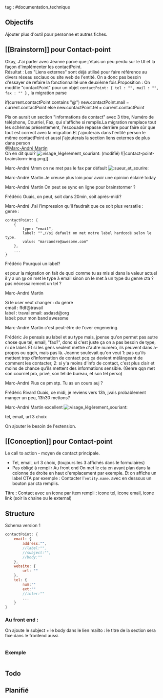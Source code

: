 tag : #documentation_technique 

## Objectifs
Ajouter plus d'outil pour personne et autres fiches.

## [[Brainstorm]] pour Contact-point
Okay, J'ai parler avec Jeanne parce que j'étais un peu perdu sur le UI et la façon d'implémenter les contactPoint.  
Résultat : Les "Liens externes" sont déjà utilisé pour faire référence au divers réseau sociaux ou site web de l'entité. On a donc pas besoin d'essayer de refaire la fonctionnalité une deuxième fois.Proposition : On modifie "contactPoint" pour un objet `contactPoint: { tel : "", mail : "", fax : "" }` , la migration parse  

if(current.contactPoint contains "@")
    new.contactPoint.mail = current.contactPoint
else
    new.contactPoint.tel = current.contactPoint

Pis on aurait un section "Informations de contact" avec 3 titre, Numéro de téléphone, Courriel, Fax, qui s'affiche si remplis.La migration remplace tout les schémas présentement, l'escouade repasse derrière pour faire sûr que tout est correct avec la migration.Et j'ajouterais dans l'entité person le même contactPoint et aussi j'ajouterais la section liens externes de plus dans person  
[@Marc-André Martin](https://avantagenumerique.slack.com/team/U0117J58GHE)  
On en dit quoi? ![:visage_légèrement_souriant:](https://a.slack-edge.com/production-standard-emoji-assets/14.0/google-medium/1f642.png) (modifié)
![[contact-point-brainstorm-img.png]]

Marc-André
Mmm on ne met pas le fax par défault ![:sueur_et_sourire:](https://a.slack-edge.com/production-standard-emoji-assets/14.0/google-medium/1f605.png)

Marc-André Martin
Je creuse plus loin pour avoir une opinion éclairé today

Marc-André Martin
On peut se sync en ligne pour brainstormer ?

Frédéric 
Ouais, on peut, soit dans 20min, soit après-midi?

Marc-André 
J'ai l'impression qu'il faudrait que ce soit plus versatile :  
genre :  

```
contactPoint: {
    {
        type: "email",
        label: "",//si default on met notre label hardcodé selon le type.
        value: "marcandre@awesome.com"
    },
    ...
}
```

Frédéric 
Pourquoi un label?

et pour la migration on fait de quoi comme tu as mis si dans la valeur actuel il y a un @ on met le type à email sinon on le met à un type du genre cta ? pas nécessairement un tel ?

Marc-André Martin

Si le user veut changer : du genre  
email : ffdf@travail  
label : travailemail: asdasd@org  
label: pour mon band awesome

Marc-André Martin
c'est peut-être de l'over engenering.

Frédéric 
Je pensais au label et au type mais, jpense qu'on permet pas autre chose que tel, email, "fax?", donc si c'est juste ça on a pas besoin de type, ni de label. Et si les gens veulent mettre d'autre numéro, ils peuvent dans a-propos ou qqch, mais pas là. Jeanne soulevait qu'on veut 1: pas qu'ils mettent trop d'information de contact pcq ça devient mélângeant de comment les contacter, 2: si y'a moins d'info de contact, c'est plus clair et moins de chance qu'ils mettent des informations sensible. (Genre qqn met son courriel pro, privé, son tel de bureau, et son tel perso)

Marc-André 
Plus ce pm stp. Tu as un cours auj ?

Frédéric Rivard
Ouais, ce midi, je reviens vers 13h, jvais probablement manger un peu, 13h30 mettons?

Marc-André Martin
excellent ![:visage_légèrement_souriant:](https://a.slack-edge.com/production-standard-emoji-assets/14.0/google-medium/1f642.png)

tel, email, url 3 choix

On ajouter le besoin de l'extension.
## [[Conception]] pour Contact-point

Le call to action - moyen de contact principale.
- Tel, email, url 3 choix, (toujours les 3 affichés dans le formulaires)
- Pas obligé à remplir
Au front end
On met le cta en avant plan dans la colonne de droite en haut d'emplacement par exemple.
Et on affiche un label CTA par exemple : Contacter l'`entity.name`.
avec en dessous un bouton par cta remplis.

Titre : Contact
avec un icone par item rempli : 
icone tel, icone email, icone link (soir la chaine ou le external)

## Structure

Schema version 1
```javascript
contactPoint: { 
	email: {
		address:"", 
		//label:"", 
		//subject:"",
		//body:""
	},
	website: {
		url: ""
	},
	tel: {
		num:""
		ext:""
		//inter:""
		...
	}
}
```

### Au front end :
On ajoute le subject + le body dans le lien mailto :
le titre de la section sera fixe dans le frontend aussi.

```javascript

```
### Exemple

```javascript

```


## Todo


## Planifié
